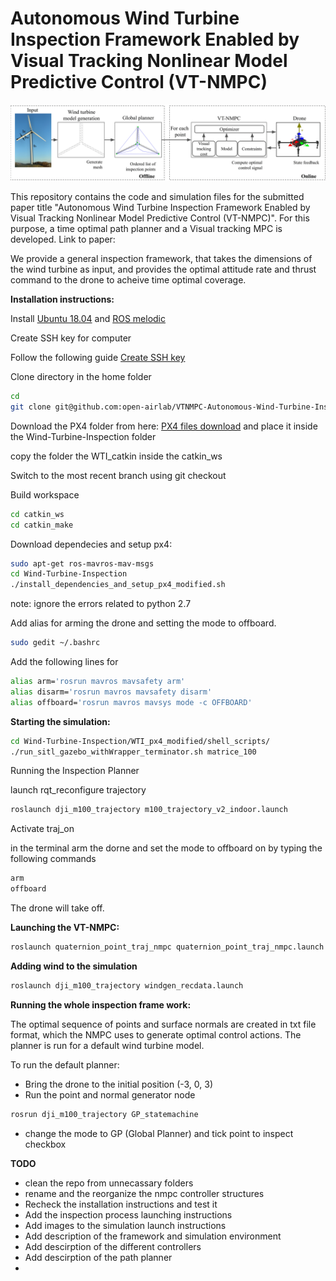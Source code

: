 # Autonomous Wind Turbine Inspection Framework Enabled by Visual Tracking Nonlinear Model Predictive Control (VT-NMPC)
![My Image](abstract_vtmpc.png)

This repository contains the code and simulation files for the submitted paper title "Autonomous Wind Turbine Inspection Framework Enabled by Visual Tracking Nonlinear Model Predictive Control (VT-NMPC)". For this purpose, a time optimal path planner and a Visual tracking MPC is developed. Link to paper:


We provide a general inspection framework, that takes the dimensions of the wind turbine as input, and provides the optimal attitude rate and thrust command to the drone to acheive time optimal coverage. 

**Installation instructions:**

 Install [Ubuntu 18.04](https://releases.ubuntu.com/18.04/)  and [ROS melodic](http://wiki.ros.org/melodic/Installation/Ubuntu) 

Create SSH key for computer

Follow the following guide
[Create SSH key](https://docs.github.com/en/authentication/connecting-to-github-with-ssh/generating-a-new-ssh-key-and-adding-it-to-the-ssh-agent)

Clone directory in the home folder
```bash
cd
git clone git@github.com:open-airlab/VTNMPC-Autonomous-Wind-Turbine-Inspection.git
```
Download the PX4 folder from here: [PX4 files download](https://drive.google.com/file/d/1BpnlglYMQI5q9lEwMCPNLGjPj5mzCoe5/view?usp=sharing) 
and place it inside the Wind-Turbine-Inspection folder


copy the folder the WTI_catkin inside the catkin_ws

Switch to the most recent branch using git checkout


Build workspace
```bash
cd catkin_ws
cd catkin_make
```


Download dependecies and setup px4:
```bash
sudo apt-get ros-mavros-mav-msgs 
cd Wind-Turbine-Inspection
./install_dependencies_and_setup_px4_modified.sh
```
note: ignore the errors related to python 2.7 

Add alias for arming the drone and setting the mode to offboard.
```bash
sudo gedit ~/.bashrc
```
Add the following lines for
```bash
alias arm='rosrun mavros mavsafety arm'
alias disarm='rosrun mavros mavsafety disarm'
alias offboard='rosrun mavros mavsys mode -c OFFBOARD'
```


**Starting the simulation:**
```bash
cd Wind-Turbine-Inspection/WTI_px4_modified/shell_scripts/
./run_sitl_gazebo_withWrapper_terminator.sh matrice_100
```

Running the Inspection Planner

launch rqt_reconfigure trajectory 

```bash
roslaunch dji_m100_trajectory m100_trajectory_v2_indoor.launch 
```

Activate traj_on 


in the  terminal arm the dorne and set the mode to offboard on by typing the following commands
```bash
arm
offboard
```


The drone will take off.

**Launching the VT-NMPC:**

```bash
roslaunch quaternion_point_traj_nmpc quaternion_point_traj_nmpc.launch
```






**Adding wind to the simulation**
```bash
roslaunch dji_m100_trajectory windgen_recdata.launch
```






**Running the whole inspection frame work:**

The optimal sequence of points and surface normals are created in txt file format, which the NMPC uses to generate optimal control actions. The planner is run for a default wind turbine model.

To run the default planner: 
- Bring the drone to the initial position (-3, 0, 3)
- Run the point and normal generator node
```bash
rosrun dji_m100_trajectory GP_statemachine
```
- change the mode to GP (Global Planner) and tick point to inspect checkbox



**TODO**
- clean the repo from unnecassary folders
- rename and the reorganize the nmpc controller structures
- Recheck the installation instructions and test it 
- Add the inspection process launching instructions 
- Add images to the simulation launch instructions
- Add description of the framework and simulation environment
- Add descirption of the different controllers
- Add descirption of the path planner 
-






